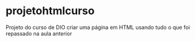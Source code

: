 # projetohtmlcurso
Projeto do curso de DIO criar uma página em HTML usando tudo o que foi repassado na aula anterior
